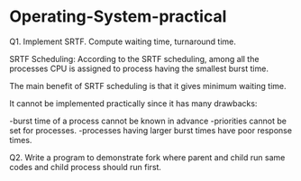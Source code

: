 # Operating-System-practical




Q1. Implement SRTF. Compute waiting time, turnaround time.

SRTF Scheduling:
According to the SRTF scheduling, among all the processes CPU is assigned to process having the smallest burst time.

The main benefit of SRTF scheduling is that it gives minimum waiting time.

It cannot be implemented practically since it has many drawbacks:

-burst time of a process cannot be known in advance
-priorities cannot be set for processes.
-processes having larger burst times have poor response times.




Q2. Write a program to demonstrate fork where parent and child run same codes and child 
process should run first.

